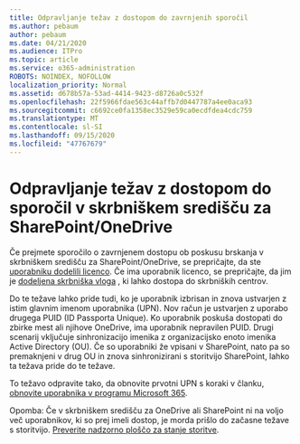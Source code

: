 ```yaml
---
title: Odpravljanje težav z dostopom do zavrnjenih sporočil
ms.author: pebaum
author: pebaum
ms.date: 04/21/2020
ms.audience: ITPro
ms.topic: article
ms.service: o365-administration
ROBOTS: NOINDEX, NOFOLLOW
localization_priority: Normal
ms.assetid: d678b57a-53ad-4414-9423-d8726a0c532f
ms.openlocfilehash: 22f5966fdae563c44affb7d0447787a4ee0aca93
ms.sourcegitcommit: c6692ce0fa1358ec3529e59ca0ecdfdea4cdc759
ms.translationtype: MT
ms.contentlocale: sl-SI
ms.lasthandoff: 09/15/2020
ms.locfileid: "47767679"
---
```

# <a name="troubleshoot-access-denied-messages-in-sharepointonedrive-admin-center"></a>Odpravljanje težav z dostopom do sporočil v skrbniškem središču za SharePoint/OneDrive

Če prejmete sporočilo o zavrnjenem dostopu ob poskusu brskanja v skrbniškem središču za SharePoint/OneDrive, se prepričajte, da ste [uporabniku dodelili licenco](https://docs.microsoft.com/microsoft-365/admin/add-users/add-users). Če ima uporabnik licenco, se prepričajte, da jim je [dodeljena skrbniška vloga](hhttps://docs.microsoft.com/microsoft-365/admin/add-users/about-admin-roles) , ki lahko dostopa do skrbniških centrov.

Do te težave lahko pride tudi, ko je uporabnik izbrisan in znova ustvarjen z istim glavnim imenom uporabnika (UPN). Nov račun je ustvarjen z uporabo drugega PUID (ID Passporta Unique). Ko uporabnik poskuša dostopati do zbirke mest ali njihove OneDrive, ima uporabnik nepravilen PUID. Drugi scenarij vključuje sinhronizacijo imenika z organizacijsko enoto imenika Active Directory (OU). Če so uporabniki že vpisani v SharePoint, nato pa so premaknjeni v drug OU in znova sinhronizirani s storitvijo SharePoint, lahko ta težava pride do te težave.

To težavo odpravite tako, da obnovite prvotni UPN s koraki v članku, [obnovite uporabnika v programu Microsoft 365](https://docs.microsoft.com/microsoft-365/admin/add-users/restore-user).

Opomba: Če v skrbniškem središču za OneDrive ali SharePoint ni na voljo več uporabnikov, ki so prej imeli dostop, je morda prišlo do začasne težave s storitvijo.  [Preverite nadzorno ploščo za stanje storitve](https://portal.office.com/adminportal/home#/servicehealth).


